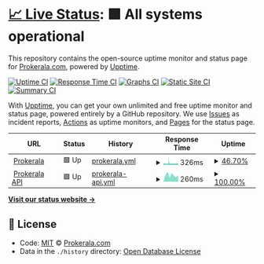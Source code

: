 # [📈 Live Status](https://prokerala.github.io/uptime): <!--live status--> **🟩 All systems operational**

This repository contains the open-source uptime monitor and status page for [Prokerala.com](https://www.prokerala.com/), powered by [Upptime](https://github.com/upptime/upptime).

[![Uptime CI](https://github.com/koj-co/upptime/workflows/Uptime%20CI/badge.svg)](https://github.com/koj-co/upptime/actions?query=workflow%3A%22Uptime+CI%22)
[![Response Time CI](https://github.com/koj-co/upptime/workflows/Response%20Time%20CI/badge.svg)](https://github.com/koj-co/upptime/actions?query=workflow%3A%22Response+Time+CI%22)
[![Graphs CI](https://github.com/koj-co/upptime/workflows/Graphs%20CI/badge.svg)](https://github.com/koj-co/upptime/actions?query=workflow%3A%22Graphs+CI%22)
[![Static Site CI](https://github.com/koj-co/upptime/workflows/Static%20Site%20CI/badge.svg)](https://github.com/koj-co/upptime/actions?query=workflow%3A%22Static+Site+CI%22)
[![Summary CI](https://github.com/koj-co/upptime/workflows/Summary%20CI/badge.svg)](https://github.com/koj-co/upptime/actions?query=workflow%3A%22Summary+CI%22)

With [Upptime](https://upptime.js.org), you can get your own unlimited and free uptime monitor and status page, powered entirely by a GitHub repository. We use [Issues](https://github.com/prokerala/uptime/issues) as incident reports, [Actions](https://github.com/prokerala/uptime/actions) as uptime monitors, and [Pages](https://prokerala.github.io/uptime) for the status page.

<!--start: status pages-->
<!-- This summary is generated by Upptime (https://github.com/upptime/upptime) -->
<!-- Do not edit this manually, your changes will be overwritten -->
<!-- prettier-ignore -->
| URL | Status | History | Response Time | Uptime |
| --- | ------ | ------- | ------------- | ------ |
| <img alt="" src="https://icons.duckduckgo.com/ip3/www.prokerala.com.ico" height="13"> [Prokerala](https://www.prokerala.com) | 🟩 Up | [prokerala.yml](https://github.com/prokerala/uptime/commits/HEAD/history/prokerala.yml) | <details><summary><img alt="Response time graph" src="./graphs/prokerala/response-time-week.png" height="20"> 326ms</summary><br><a href="https://prokerala.github.io/uptime/history/prokerala"><img alt="Response time 504" src="https://img.shields.io/endpoint?url=https%3A%2F%2Fraw.githubusercontent.com%2Fprokerala%2Fuptime%2FHEAD%2Fapi%2Fprokerala%2Fresponse-time.json"></a><br><a href="https://prokerala.github.io/uptime/history/prokerala"><img alt="24-hour response time 354" src="https://img.shields.io/endpoint?url=https%3A%2F%2Fraw.githubusercontent.com%2Fprokerala%2Fuptime%2FHEAD%2Fapi%2Fprokerala%2Fresponse-time-day.json"></a><br><a href="https://prokerala.github.io/uptime/history/prokerala"><img alt="7-day response time 326" src="https://img.shields.io/endpoint?url=https%3A%2F%2Fraw.githubusercontent.com%2Fprokerala%2Fuptime%2FHEAD%2Fapi%2Fprokerala%2Fresponse-time-week.json"></a><br><a href="https://prokerala.github.io/uptime/history/prokerala"><img alt="30-day response time 346" src="https://img.shields.io/endpoint?url=https%3A%2F%2Fraw.githubusercontent.com%2Fprokerala%2Fuptime%2FHEAD%2Fapi%2Fprokerala%2Fresponse-time-month.json"></a><br><a href="https://prokerala.github.io/uptime/history/prokerala"><img alt="1-year response time 502" src="https://img.shields.io/endpoint?url=https%3A%2F%2Fraw.githubusercontent.com%2Fprokerala%2Fuptime%2FHEAD%2Fapi%2Fprokerala%2Fresponse-time-year.json"></a></details> | <details><summary><a href="https://prokerala.github.io/uptime/history/prokerala">46.70%</a></summary><a href="https://prokerala.github.io/uptime/history/prokerala"><img alt="All-time uptime 99.77%" src="https://img.shields.io/endpoint?url=https%3A%2F%2Fraw.githubusercontent.com%2Fprokerala%2Fuptime%2FHEAD%2Fapi%2Fprokerala%2Fuptime.json"></a><br><a href="https://prokerala.github.io/uptime/history/prokerala"><img alt="24-hour uptime 54.45%" src="https://img.shields.io/endpoint?url=https%3A%2F%2Fraw.githubusercontent.com%2Fprokerala%2Fuptime%2FHEAD%2Fapi%2Fprokerala%2Fuptime-day.json"></a><br><a href="https://prokerala.github.io/uptime/history/prokerala"><img alt="7-day uptime 46.70%" src="https://img.shields.io/endpoint?url=https%3A%2F%2Fraw.githubusercontent.com%2Fprokerala%2Fuptime%2FHEAD%2Fapi%2Fprokerala%2Fuptime-week.json"></a><br><a href="https://prokerala.github.io/uptime/history/prokerala"><img alt="30-day uptime 87.73%" src="https://img.shields.io/endpoint?url=https%3A%2F%2Fraw.githubusercontent.com%2Fprokerala%2Fuptime%2FHEAD%2Fapi%2Fprokerala%2Fuptime-month.json"></a><br><a href="https://prokerala.github.io/uptime/history/prokerala"><img alt="1-year uptime 98.98%" src="https://img.shields.io/endpoint?url=https%3A%2F%2Fraw.githubusercontent.com%2Fprokerala%2Fuptime%2FHEAD%2Fapi%2Fprokerala%2Fuptime-year.json"></a></details>
| <img alt="" src="https://icons.duckduckgo.com/ip3/api.prokerala.com.ico" height="13"> [Prokerala API](https://api.prokerala.com) | 🟩 Up | [prokerala-api.yml](https://github.com/prokerala/uptime/commits/HEAD/history/prokerala-api.yml) | <details><summary><img alt="Response time graph" src="./graphs/prokerala-api/response-time-week.png" height="20"> 260ms</summary><br><a href="https://prokerala.github.io/uptime/history/prokerala-api"><img alt="Response time 382" src="https://img.shields.io/endpoint?url=https%3A%2F%2Fraw.githubusercontent.com%2Fprokerala%2Fuptime%2FHEAD%2Fapi%2Fprokerala-api%2Fresponse-time.json"></a><br><a href="https://prokerala.github.io/uptime/history/prokerala-api"><img alt="24-hour response time 265" src="https://img.shields.io/endpoint?url=https%3A%2F%2Fraw.githubusercontent.com%2Fprokerala%2Fuptime%2FHEAD%2Fapi%2Fprokerala-api%2Fresponse-time-day.json"></a><br><a href="https://prokerala.github.io/uptime/history/prokerala-api"><img alt="7-day response time 260" src="https://img.shields.io/endpoint?url=https%3A%2F%2Fraw.githubusercontent.com%2Fprokerala%2Fuptime%2FHEAD%2Fapi%2Fprokerala-api%2Fresponse-time-week.json"></a><br><a href="https://prokerala.github.io/uptime/history/prokerala-api"><img alt="30-day response time 282" src="https://img.shields.io/endpoint?url=https%3A%2F%2Fraw.githubusercontent.com%2Fprokerala%2Fuptime%2FHEAD%2Fapi%2Fprokerala-api%2Fresponse-time-month.json"></a><br><a href="https://prokerala.github.io/uptime/history/prokerala-api"><img alt="1-year response time 381" src="https://img.shields.io/endpoint?url=https%3A%2F%2Fraw.githubusercontent.com%2Fprokerala%2Fuptime%2FHEAD%2Fapi%2Fprokerala-api%2Fresponse-time-year.json"></a></details> | <details><summary><a href="https://prokerala.github.io/uptime/history/prokerala-api">100.00%</a></summary><a href="https://prokerala.github.io/uptime/history/prokerala-api"><img alt="All-time uptime 99.86%" src="https://img.shields.io/endpoint?url=https%3A%2F%2Fraw.githubusercontent.com%2Fprokerala%2Fuptime%2FHEAD%2Fapi%2Fprokerala-api%2Fuptime.json"></a><br><a href="https://prokerala.github.io/uptime/history/prokerala-api"><img alt="24-hour uptime 100.00%" src="https://img.shields.io/endpoint?url=https%3A%2F%2Fraw.githubusercontent.com%2Fprokerala%2Fuptime%2FHEAD%2Fapi%2Fprokerala-api%2Fuptime-day.json"></a><br><a href="https://prokerala.github.io/uptime/history/prokerala-api"><img alt="7-day uptime 100.00%" src="https://img.shields.io/endpoint?url=https%3A%2F%2Fraw.githubusercontent.com%2Fprokerala%2Fuptime%2FHEAD%2Fapi%2Fprokerala-api%2Fuptime-week.json"></a><br><a href="https://prokerala.github.io/uptime/history/prokerala-api"><img alt="30-day uptime 100.00%" src="https://img.shields.io/endpoint?url=https%3A%2F%2Fraw.githubusercontent.com%2Fprokerala%2Fuptime%2FHEAD%2Fapi%2Fprokerala-api%2Fuptime-month.json"></a><br><a href="https://prokerala.github.io/uptime/history/prokerala-api"><img alt="1-year uptime 100.00%" src="https://img.shields.io/endpoint?url=https%3A%2F%2Fraw.githubusercontent.com%2Fprokerala%2Fuptime%2FHEAD%2Fapi%2Fprokerala-api%2Fuptime-year.json"></a></details>

<!--end: status pages-->

[**Visit our status website →**](https://prokerala.github.io/uptime)

## 📄 License

- Code: [MIT](./LICENSE) © [Prokerala.com](https://www.prokerala.com/)
- Data in the `./history` directory: [Open Database License](https://opendatacommons.org/licenses/odbl/1-0/)
